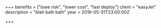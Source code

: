+++
benefits = ["lowe risk", "lower cost", "fast deploy"]
client = "easyJet"
description = "blah balh balh"
year = 2016-05-31T23:00:00Z

+++
